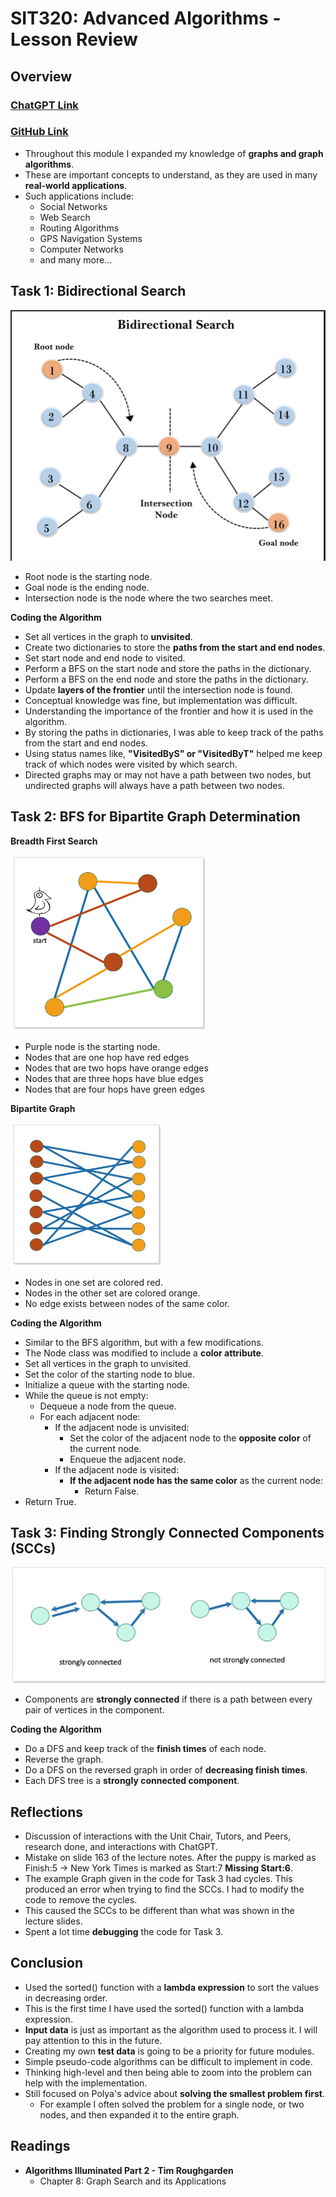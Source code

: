 # SIT320: Advanced Algorithms - Lesson Review

## Overview
### [ChatGPT Link](https://chat.openai.com/share/9118beff-3518-4db7-80ec-616fdbf0360e)
### [GitHub Link](https://github.com/bennyp85/sit320-advanced-algorithms/tree/master/module%205)
- Throughout this module I expanded my knowledge of **graphs and graph algorithms**.
- These are important concepts to understand, as they are used in many **real-world applications**.
- Such applications include:
  - Social Networks
  - Web Search
  - Routing Algorithms
  - GPS Navigation Systems
  - Computer Networks
  - and many more...

## Task 1: Bidirectional Search

![Bidirectional Search](Bidirectional-Search.png)   
- Root node is the starting node.
- Goal node is the ending node.
- Intersection node is the node where the two searches meet. 

**Coding the Algorithm**
- Set all vertices in the graph to **unvisited**.
- Create two dictionaries to store the **paths from the start and end nodes**.
- Set start node and end node to visited.
- Perform a BFS on the start node and store the paths in the dictionary.
- Perform a BFS on the end node and store the paths in the dictionary.
- Update **layers of the frontier** until the intersection node is found.
- Conceptual knowledge was fine, but implementation was difficult.
- Understanding the importance of the frontier and how it is used in the algorithm.
- By storing the paths in dictionaries, I was able to keep track of the paths from the start and end nodes.
- Using status names like, **"VisitedByS" or "VisitedByT"** helped me keep track of which nodes were visited by which search.
- Directed graphs may or may not have a path between two nodes, but undirected graphs will always have a path between two nodes.

## Task 2: BFS for Bipartite Graph Determination

 **Breadth First Search**                            

![Breadth First Search](BFS-Screenshot.png) 
- Purple node is the starting node.
- Nodes that are one hop have red edges
- Nodes that are two hops have orange edges
- Nodes that are three hops have blue edges
- Nodes that are four hops have green edges
 
 **Bipartite Graph**

![Bipartite Graph](Bipartite-graph.png)
- Nodes in one set are colored red.
- Nodes in the other set are colored orange.
- No edge exists between nodes of the same color.

**Coding the Algorithm**
- Similar to the BFS algorithm, but with a few modifications.
- The Node class was modified to include a **color attribute**.
- Set all vertices in the graph to unvisited.
- Set the color of the starting node to blue.
- Initialize a queue with the starting node.
- While the queue is not empty:
  - Dequeue a node from the queue.
  - For each adjacent node:
    - If the adjacent node is unvisited:
      - Set the color of the adjacent node to the **opposite color** of the current node.
      - Enqueue the adjacent node.
    - If the adjacent node is visited:
      - **If the adjacent node has the same color** as the current node:
        - Return False.
- Return True.


## Task 3: Finding Strongly Connected Components (SCCs)

![SCC Graph](SCC-Screenshot.png)
- Components are **strongly connected** if there is a path between every pair of vertices in the component.

**Coding the Algorithm**
- Do a DFS and keep track of the **finish times** of each node.
- Reverse the graph.
- Do a DFS on the reversed graph in order of **decreasing finish times**.
- Each DFS tree is a **strongly connected component**.

## Reflections 

- Discussion of interactions with the Unit Chair, Tutors, and Peers, research done, and interactions with ChatGPT.
- Mistake on slide 163 of the lecture notes. After the puppy is marked as Finish:5 -> New York Times is marked as Start:7 **Missing Start:6**.
- The example Graph given in the code for Task 3 had cycles. This produced an error when trying to find the SCCs. I had to modify the code to remove the cycles. 
- This caused the SCCs to be different than what was shown in the lecture slides.
- Spent a lot time **debugging** the code for Task 3.
## Conclusion
- Used the sorted() function with a **lambda expression** to sort the values in decreasing order.
- This is the first time I have used the sorted() function with a lambda expression.
- **Input data** is just as important as the algorithm used to process it. I will pay attention to this in the future.
- Creating my own **test data** is going to be a priority for future modules.
- Simple pseudo-code algorithms can be difficult to implement in code.
- Thinking high-level and then being able to zoom into the problem can help with the implementation.
- Still focused on Polya's advice about **solving the smallest problem first**.
    - For example I often solved the problem for a single node, or two nodes, and then expanded it to the entire graph.

## Readings
- **Algorithms Illuminated Part 2 - Tim Roughgarden**
    - Chapter 8: Graph Search and its Applications
